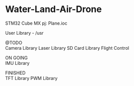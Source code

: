 # Water-Land-Air-Drone



STM32 Cube MX pj: Plane.ioc


User Library - /usr

@TODO  
Camera Library
Laser Library
SD Card Library
Flight Control

ON GOING  
IMU Library

FINISHED  
TFT Library
PWM Library
